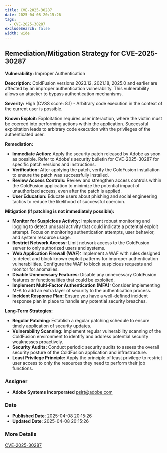 ```yaml
---
title: CVE-2025-30287
date: 2025-04-08 20:15:26
tags:
  - CVE-2025-30287
excludeSearch: false
width: wide
---
```


## Remediation/Mitigation Strategy for CVE-2025-30287

**Vulnerability:** Improper Authentication

**Description:** ColdFusion versions 2023.12, 2021.18, 2025.0 and earlier are affected by an improper authentication vulnerability. This vulnerability allows an attacker to bypass authentication mechanisms.

**Severity:** High (CVSS score: 8.1) - Arbitrary code execution in the context of the current user is possible.

**Known Exploit:** Exploitation requires user interaction, where the victim must be coerced into performing actions within the application. Successful exploitation leads to arbitrary code execution with the privileges of the authenticated user.

**Remediation:**

*   **Immediate Action:** Apply the security patch released by Adobe as soon as possible. Refer to Adobe's security bulletin for CVE-2025-30287 for specific patch versions and instructions.
*   **Verification:** After applying the patch, verify the ColdFusion installation to ensure the patch was successfully installed.
*   **Review Access Controls:**  Review and strengthen access controls within the ColdFusion application to minimize the potential impact of unauthorized access, even after the patch is applied.
*   **User Education:** Educate users about phishing and social engineering tactics to reduce the likelihood of successful coercion.

**Mitigation (if patching is not immediately possible):**

*   **Monitor for Suspicious Activity:** Implement robust monitoring and logging to detect unusual activity that could indicate a potential exploit attempt. Focus on monitoring authentication attempts, user behavior, and system resource usage.
*   **Restrict Network Access:** Limit network access to the ColdFusion server to only authorized users and systems.
*   **Web Application Firewall (WAF):** Implement a WAF with rules designed to detect and block known exploit patterns for improper authentication vulnerabilities. Configure the WAF to block suspicious requests and monitor for anomalies.
*   **Disable Unnecessary Features:** Disable any unnecessary ColdFusion features or functionalities that could be exploited.
*   **Implement Multi-Factor Authentication (MFA):** Consider implementing MFA to add an extra layer of security to the authentication process.
*   **Incident Response Plan:** Ensure you have a well-defined incident response plan in place to handle any potential security breaches.

**Long-Term Strategies:**

*   **Regular Patching:** Establish a regular patching schedule to ensure timely application of security updates.
*   **Vulnerability Scanning:** Implement regular vulnerability scanning of the ColdFusion environment to identify and address potential security weaknesses proactively.
*   **Security Audits:** Conduct periodic security audits to assess the overall security posture of the ColdFusion application and infrastructure.
*   **Least Privilege Principle:** Apply the principle of least privilege to restrict user access to only the resources they need to perform their job functions.

### Assigner
- **Adobe Systems Incorporated** <psirt@adobe.com>

### Date
- **Published Date**: 2025-04-08 20:15:26
- **Updated Date**: 2025-04-08 20:15:26

### More Details
[CVE-2025-30287](https://www.cvedetails.com/cve/CVE-2025-30287)